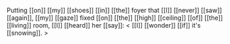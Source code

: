 Putting [[on]] [[my]] [[shoes]] [[in]] [[the]] foyer that [[I]] [[never]] [[saw]] [[again]], [[my]] [[gaze]] fixed [[on]] [[the]] [[high]] [[ceiling]] [[of]] [[the]] [[living]] room, [[I]] [[heard]] her [[say]]: < [[I]] [[wonder]] [[if]] it's [[snowing]]. >  